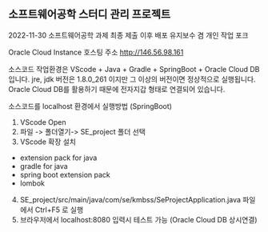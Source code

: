 ## 소프트웨어공학 스터디 관리 프로젝트

2022-11-30 소프트웨어공학 과제 최종 제출 이후
배포 유지보수 겸 개인 작업 포크

Oracle Cloud Instance 호스팅 주소
http://146.56.98.161

소스코드 작업환경은 VScode + Java + Gradle + SpringBoot + Oracle Cloud DB 입니다.
jre, jdk 버전은 1.8.0_261 이지만 그 이상의 버전이면 정상적으로 실행됩니다.
Oracle Cloud DB를 활용하기 때문에 전자지갑 형태로 연결되어 있습니다.

소스코드를 localhost 환경에서 실행방법 (SpringBoot)
1. VScode Open
2. 파일 -> 폴더열기-> SE_project 폴더 선택
3. VScode 확장 설치
 - extension pack for java
 - gradle for java
 - spring boot extension pack
 - lombok
4. SE_project/src/main/java/com/se/kmbss/SeProjectApplication.java 파일에서 Ctrl+F5 로 실행
5. 브라우저에서 localhost:8080 입력시 테스트 가능 (Oracle Cloud DB 상시연결)
